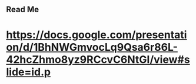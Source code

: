 ## Read Me

# https://docs.google.com/presentation/d/1BhNWGmvocLq9Qsa6r86L-42hcZhmo8yz9RCcvC6NtGI/view#slide=id.p
